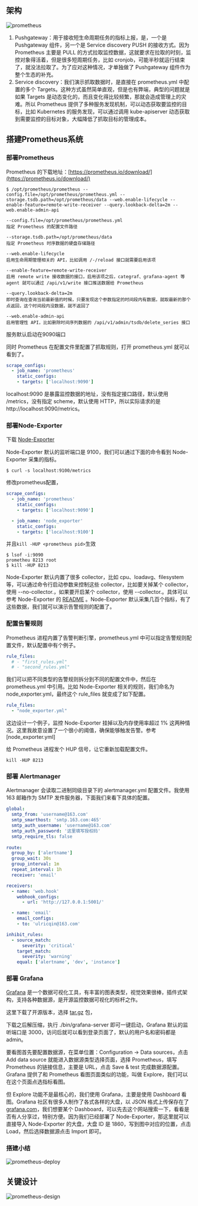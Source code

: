 ## 架构

![prometheus](./prometheus.webp)

1. Pushgateway：用于接收短生命周期任务的指标上报，是，一个是 Pushgateway 组件，另一个是 Service discovery  PUSH 的接收方式。因为 Prometheus 主要是 PULL 的方式拉取监控数据，这就要求在拉取的时刻，监控对象得活着，但是很多短周期任务，比如 cronjob，可能半秒就运行结束了，就没法拉取了。为了应对这种情况，才单独做了 Pushgateway 组件作为整个生态的补充。
2. Service discovery：我们演示抓取数据时，是直接在 prometheus.yml 中配置的多个 Targets。这种方式虽然简单直观，但是也有弊端，典型的问题就是如果 Targets 是动态变化的，而且变化得比较频繁，那就会造成管理上的灾难。所以 Prometheus 提供了多种服务发现机制，可以动态获取要监控的目标，比如 Kubernetes 的服务发现，可以通过调用 kube-apiserver 动态获取到需要监控的目标对象，大幅降低了抓取目标的管理成本。

## 搭建Prometheus系统

### 部署Prometheus

Prometheus 的下载地址：[https://prometheus.io/download/](https://prometheus.io/download/)

```shell
$ /opt/prometheus/prometheus --config.file=/opt/prometheus/prometheus.yml --storage.tsdb.path=/opt/prometheus/data --web.enable-lifecycle --enable-feature=remote-write-receiver --query.lookback-delta=2m --web.enable-admin-api

--config.file=/opt/prometheus/prometheus.yml
指定 Prometheus 的配置文件路径

--storage.tsdb.path=/opt/prometheus/data
指定 Prometheus 时序数据的硬盘存储路径

--web.enable-lifecycle
启用生命周期管理相关的 API，比如调用 /-/reload 接口就需要启用该项

--enable-feature=remote-write-receiver
启用 remote write 接收数据的接口，启用该项之后，categraf、grafana-agent 等 agent 就可以通过 /api/v1/write 接口推送数据给 Prometheus

--query.lookback-delta=2m
即时查询在查询当前最新值的时候，只要发现这个参数指定的时间段内有数据，就取最新的那个点返回，这个时间段内没数据，就不返回了

--web.enable-admin-api
启用管理性 API，比如删除时间序列数据的 /api/v1/admin/tsdb/delete_series 接口

```

服务默认启动在9090端口

同时 Prometheus 在配置文件里配置了抓取规则，打开 prometheus.yml 就可以看到了。

```yaml
scrape_configs:
  - job_name: 'prometheus'
    static_configs:
    - targets: ['localhost:9090']
```

localhost:9090 是暴露监控数据的地址，没有指定接口路径，默认使用 /metrics，没有指定 scheme，默认使用 HTTP，所以实际请求的是 http://localhost:9090/metrics。

### 部署Node-Exporter

下载 [Node-Exporter](https://prometheus.io/download/#node_exporter)

Node-Exporter 默认的监听端口是 9100，我们可以通过下面的命令看到 Node-Exporter 采集的指标。

```shell
$ curl -s localhost:9100/metrics
```

修改prometheus配置，

```yaml
scrape_configs:
  - job_name: 'prometheus'
    static_configs:
    - targets: ['localhost:9090']

  - job_name: 'node_exporter'
    static_configs:
    - targets: ['localhost:9100']
```

并且`kill -HUP <prometheus pid>`生效

```shell
$ lsof -i:9090
prometheu 8213 root
$ kill -HUP 8213
```

Node-Exporter 默认内置了很多 collector，比如 cpu、loadavg、filesystem 等，可以通过命令行启动参数来控制这些 collector，比如要关掉某个 collector，使用 --no-collector.，如果要开启某个 collector，使用 --collector.。具体可以参考 Node-Exporter 的 [README](https://github.com/prometheus/node_exporter#collectors) 。Node-Exporter 默认采集几百个指标，有了这些数据，我们就可以演示告警规则的配置了。

### 配置告警规则

Prometheus 进程内置了告警判断引擎，prometheus.yml 中可以指定告警规则配置文件，默认配置中有个例子。

```yaml
rule_files:
  # - "first_rules.yml"
  # - "second_rules.yml"
```

我们可以把不同类型的告警规则拆分到不同的配置文件中，然后在 prometheus.yml 中引用。比如 Node-Exporter 相关的规则，我们命名为 node_exporter.yml，最终这个 rule_files 就变成了如下配置。

```yaml
rule_files:
  - "node_exporter.yml"
```

这边设计一个例子，监控 Node-Exporter 挂掉以及内存使用率超过 1% 这两种情况。这里我故意设置了一个很小的阈值，确保能够触发告警。参考 [node_exporter.yml]

给 Prometheus 进程发个 HUP 信号，让它重新加载配置文件。

```shell
kill -HUP 8213
```

### 部署 Alertmanager

Alertmanager 会读取二进制同级目录下的 alertmanager.yml 配置文件。我使用 163 邮箱作为 SMTP 发件服务器，下面我们来看下具体的配置。

```yaml
global:
  smtp_from: 'username@163.com'
  smtp_smarthost: 'smtp.163.com:465'
  smtp_auth_username: 'username@163.com'
  smtp_auth_password: '这里填写授权码'
  smtp_require_tls: false
  
route:
  group_by: ['alertname']
  group_wait: 30s
  group_interval: 1m
  repeat_interval: 1h
  receiver: 'email'

receivers:
  - name: 'web.hook'
    webhook_configs:
      - url: 'http://127.0.0.1:5001/'

  - name: 'email'
    email_configs:
    - to: 'ulricqin@163.com'

inhibit_rules:
  - source_match:
      severity: 'critical'
    target_match:
      severity: 'warning'
    equal: ['alertname', 'dev', 'instance']
```

### 部署 Grafana

[Grafana](https://grafana.com/grafana/) 是一个数据可视化工具，有丰富的图表类型，视觉效果很棒，插件式架构，支持各种数据源，是开源监控数据可视化的标杆之作。

这里下载了开源版本，选择 [tar.gz](https://dl.grafana.com/oss/release/grafana-9.3.6.linux-amd64.tar.gz) 包，

下载之后解压缩，执行 ./bin/grafana-server 即可一键启动，Grafana 默认的监听端口是 3000，访问后就可以看到登录页面了，默认的用户名和密码都是 admin。

要看图首先要配置数据源，在菜单位置：Configuration -> Data sources，点击 Add data source 就能进入数据源类型选择页面，选择 Prometheus，填写 Prometheus 的链接信息，主要是 URL，点击 Save & test 完成数据源配置。Grafana 提供了和 Prometheus 看图页面类似的功能，叫做 Explore，我们可以在这个页面点选指标看图。

但 Explore 功能不是最核心的，我们使用 Grafana，主要是使用 Dashboard 看图。Grafana 社区有很多人制作了各式各样的大盘，以 JSON 格式上传保存在了 [grafana.com](https://grafana.com/grafana/dashboards/)，我们想要某个 Dashboard，可以先去这个网站搜索一下，看看是否有人分享过，特别方便。因为我们已经部署了 Node-Exporter，那这里就可以直接导入 Node-Exporter 的大盘，大盘 ID 是 1860，写到图中对应的位置，点击 Load，然后选择数据源点击 Import 即可。

### 搭建小结

![prometheus-deploy](./prometheus-deploy.webp)

## 关键设计

![prometheus-design](./prometheus-design.jpg)




